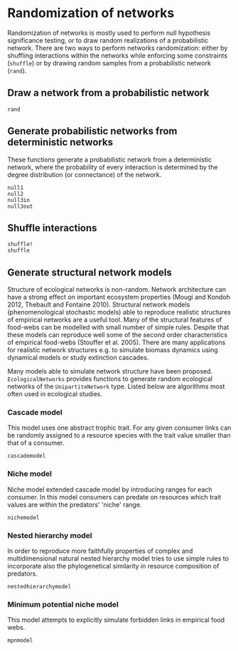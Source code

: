 # Randomization of networks

Randomization of networks is mostly used to perform null hypothesis significance
testing, or to draw random realizations of a probabilistic network. There are
two ways to perform networks randomization: either by shuffling interactions
within the networks while enforcing some constraints (`shuffle`) or by drawing
random samples from a probabilistic network (`rand`).

## Draw a network from a probabilistic network

```@docs
rand
```

## Generate probabilistic networks from deterministic networks

These functions generate a probabilistic network from a deterministic network,
where the probability of every interaction is determined by the degree
distribution (or connectance) of the network.

```@docs
null1
null2
null3in
null3out
```

## Shuffle interactions

```@docs
shuffle!
shuffle
```

## Generate structural network models

Structure of ecological networks is non-random. Network architecture can have a strong effect on important ecosystem properties (Mougi and Kondoh 2012, Thebault and Fontaine 2010). Structural network models (phenomenological stochastic models) able to reproduce realistic structures of empirical networks are a useful tool. Many of the structural features of food-webs can be modelled with small number of simple rules. Despite that these models can reproduce well some of the second order characteristics of empirical food-webs (Stouffer et al. 2005). There are many applications for realistic network structures e.g. to simulate biomass dynamics using dynamical models or study extinction cascades.

Many models able to simulate network structure have been proposed. `EcologicalNetworks` provides functions to generate random ecological networks of the `UnipartiteNetwork` type. Listed below are algorithms most often used in ecological studies.

### Cascade model

This model uses one abstract trophic trait. For any given consumer links can be randomly assigned to a resource species with the trait value smaller than that of a consumer.

```@docs
cascademodel
```

### Niche model

Niche model extended cascade model by introducing ranges for each consumer. In this model consumers can predate on resources which trait values are within the predators' 'niche' range.

```@docs
nichemodel
```

### Nested hierarchy model

In order to reproduce more faithfully properties of complex and multidimensional natural nested hierarchy model tries to use simple rules to incorporate also the phylogenetical similarity in resource composition of predators.

```@docs
nestedhierarchymodel
```

### Minimum potential niche model

This model attempts to explicitly simulate forbidden links in empirical food webs.

```@docs
mpnmodel
```
